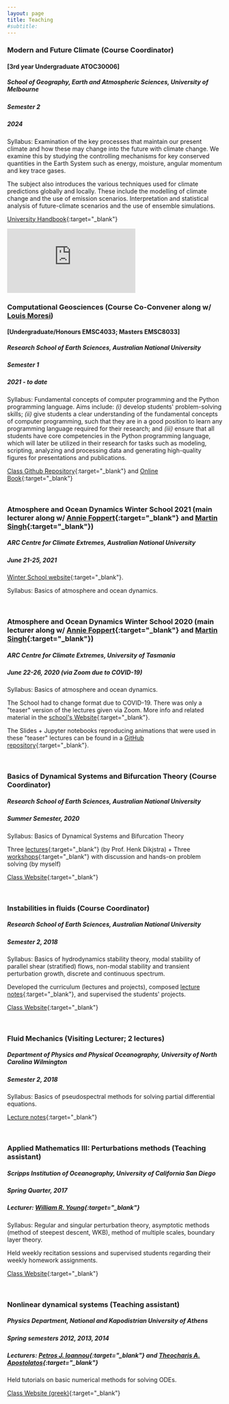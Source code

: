 ```yaml
---
layout: page
title: Teaching
#subtitle:
---
```


### Modern and Future Climate (Course Coordinator)
#### [3rd year Undergraduate ATOC30006]
##### School of Geography, Earth and Atmospheric Sciences, University of Melbourne
##### Semester 2
##### 2024

Syllabus: Examination of the key processes that maintain our present climate and how these may change into the future with climate change. We examine this by studying the controlling mechanisms for key conserved quantities in the Earth System such as energy, moisture, angular momentum and key trace gases.

The subject also introduces the various techniques used for climate predictions globally and locally. These include the modelling of climate change and the use of emission scenarios. Interpretation and statistical analysis of future-climate scenarios and the use of ensemble simulations.

[University Handbook][atoc30006-handbook]{:target="_blank"}


<div class="video-container">
    <iframe src="https://www.youtube.com/embed/kUdYGcUVPcc" frameborder="0" allowfullscreen></iframe>
</div>

### Computational Geosciences (Course Co-Convener along w/ [Louis Moresi](http://www.moresi.info))
#### [Undergraduate/Honours EMSC4033; Masters EMSC8033]
##### Research School of Earth Sciences, Australian National University
##### Semester 1
##### 2021 - to date

Syllabus: Fundamental concepts of computer programming and the Python programming language. Aims include: *(i)* develop students' problem-solving skills; *(ii)* give students a clear understanding of the fundamental concepts of computer programming, such that they are in a good position to learn any programming language required for their research; and *(iii)* ensure that all students have core competencies in the Python programming language, which will later be utilized in their research for tasks such as modeling, scripting, analyzing and processing data and generating high-quality figures for presentations and publications.

[Class Github Repository][EMSC4033-repo]{:target="_blank"} and [Online Book][EMSC4033-book]{:target="_blank"}

<br>


### Atmosphere and Ocean Dynamics Winter School 2021 (main lecturer along w/ [Annie Foppert](https://scholar.google.com/citations?user=kZ8lBdoAAAAJ&hl=en){:target="_blank"} and [Martin Singh](http://singh.sci.monash.edu){:target="_blank"})
##### ARC Centre for Climate Extremes, Australian National University
##### June 21-25, 2021

[Winter School website][clexwinterschool2021]{:target="_blank"}.

Syllabus: Basics of atmosphere and ocean dynamics.

<br>


### Atmosphere and Ocean Dynamics Winter School 2020 (main lecturer along w/ [Annie Foppert](https://scholar.google.com/citations?user=kZ8lBdoAAAAJ&hl=en){:target="_blank"} and [Martin Singh](http://singh.sci.monash.edu){:target="_blank"})
##### ARC Centre for Climate Extremes, University of Tasmania
##### June 22-26, 2020 (via Zoom due to COVID-19)

Syllabus: Basics of atmosphere and ocean dynamics.

The School had to change format due to COVID-19. There was only a "teaser" version
of the lectures given via Zoom. More info and related material in the [school's Website][clexwinterschool2020]{:target="_blank"}.

 The Slides + Jupyter notebooks reproducing animations that were used in these "teaser" lectures can be found in a [GitHub repository][clexwinterschool2020repo]{:target="_blank"}.

<br>

### Basics of Dynamical Systems and Bifurcation Theory (Course Coordinator)
##### Research School of Earth Sciences, Australian National University
##### Summer Semester, 2020

Syllabus: Basics of Dynamical Systems and Bifurcation Theory

Three [lectures][DSlectures]{:target="_blank"} (by Prof. Henk Dikjstra) + Three [workshops][DSworkshops]{:target="_blank"} with discussion and hands-on problem solving (by myself)

[Class Website][dynamicaslsystems-anu]{:target="_blank"}


<br>

### Instabilities in fluids (Course Coordinator)
##### Research School of Earth Sciences, Australian National University
##### Semester 2, 2018

Syllabus: Basics of hydrodynamics stability theory, modal stability of parallel shear (stratified) flows, non-modal stability and transient perturbation growth, discrete and continuous spectrum.

Developed the curriculum (lectures and projects), composed [lecture notes][instabilities-anu-notes]{:target="_blank"}, and supervised the students' projects.

[Class Website][instabilities-anu]{:target="_blank"}

<br>

### Fluid Mechanics (Visiting Lecturer; 2 lectures)
##### Department of Physics and Physical Oceanography, University of North Carolina Wilmington
##### Semester 2, 2018

Syllabus: Basics of pseudospectral methods for solving partial differential equations.

[Lecture notes][pseudospectral-uncw]{:target="_blank"}

<br>

### Applied Mathematics III: Perturbations methods (Teaching assistant)
##### Scripps Institution of Oceanography, University of California San Diego
##### Spring Quarter, 2017
##### Lecturer: [William R. Young][wryoung]{:target="_blank"}

Syllabus: Regular and singular perturbation theory, asymptotic methods (method of steepest descent, WKB), method of multiple scales, boundary layer theory.

Held weekly recitation sessions and supervised students regarding their weekly homework assignments.

[Class Website][appliedmath3-sio]{:target="_blank"}

<br>

### Nonlinear dynamical systems (Teaching assistant)
##### Physics Department, National and Kapodistrian University of Athens
##### Spring semesters 2012, 2013, 2014
##### Lecturers: [Petros J. Ioannou][pji]{:target="_blank"} and [Theocharis A. Apostolatos][thapostol]{:target="_blank"}

Held tutorials on basic numerical methods for solving ODEs.

[Class Website (greek)][nonlin-nkua]{:target="_blank"}


[atoc30006-handbook]: https://handbook.unimelb.edu.au/2025/subjects/atoc30006/print
[clexwinterschool2020]: https://climateextremes.org.au/clex-virtual-winter-school-2020/
[clexwinterschool2021]: https://climateextremes.org.au/winter-school-2021-atmosphere-and-ocean-dynamics/
[clexwinterschool2020repo]: https://github.com/navidcy/CLExWinterSchool2020
[dynamicaslsystems-anu]: https://github.com/ClimateFluidPhysics-ANU/DynamicalSystems-BifurcationTheory
[DSlectures]: https://github.com/ClimateFluidPhysics-ANU/DynamicalSystems-BifurcationTheory/tree/master/lectures
[DSworkshops]: https://github.com/ClimateFluidPhysics-ANU/DynamicalSystems-BifurcationTheory/tree/master/workshops
[instabilities-anu]: https://github.com/navidcy/Instabilities-in-Fluids
[instabilities-anu-notes]: http://nbviewer.jupyter.org/github/navidcy/Instabilities-in-Fluids/tree/master/lectures/
[EMSC4033-book]: https://anu-rses-education.github.io/EMSC-4033/FrontPage.html
[EMSC4033-repo]: https://github.com/ANU-RSES-Education/EMSC-4033
[pseudospectral-uncw]: https://github.com/navidcy/PseudospectralTutorial/tree/master/UNCW2018
[appliedmath3-sio]: http://pordlabs.ucsd.edu/wryoung/SIO203C_Old.html
[nonlin-nkua]: http://users.uoa.gr/~pjioannou/nonlin/
[wryoung]: http://pordlabs.ucsd.edu/wryoung/
[pji]: http://users.uoa.gr/~pjioannou/
[thapostol]: http://users.uoa.gr/~thapostol/
